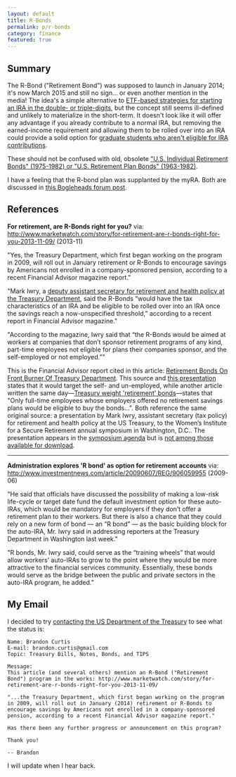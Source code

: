 ```yaml
---
layout: default
title: R-Bonds
permalink: p/r-bonds
category: finance
featured: true
---
```


Summary
-------

The R-Bond ("Retirement Bond") was supposed to launch in January 2014; it's now March 2015 and still no sign... or even another mention in the media! The idea's a simple alternative to [ETF-based strategies for starting an IRA in the double- or triple-digits](http://www.andhigherstill.com/2013/04/investing-with-100.html), but the concept still seems ill-defined and unlikely to materialize in the short-term. It doesn't look like it will offer any advantage if you already contribute to a normal IRA, but removing the earned-income requirement and allowing them to be rolled over into an IRA could provide a solid option for [graduate students who aren't eligible for IRA contributions](http://www.andhigherstill.com/2013/04/graduate-students-roth-iras-and-529.html).

These should not be confused with old, obsolete ["U.S. Individual Retirement Bonds" (1975-1982) or "U.S. Retirement Plan Bonds" (1963-1982)](https://www.treasurydirect.gov/indiv/research/indepth/other/res_othersecurities.htm).

I have a feeling that the R-bond plan was supplanted by the myRA. Both are discussed in [this Bogleheads forum post](http://www.bogleheads.org/forum/viewtopic.php?f=1&t=131853&p=1941809).

References
----------

**For retirement, are R-Bonds right for you?**
via: <http://www.marketwatch.com/story/for-retirement-are-r-bonds-right-for-you-2013-11-09/> (2013-11)

"Yes, the Treasury Department, which first began working on the program in 2009, will roll out in January retirement or R-Bonds to encourage savings by Americans not enrolled in a company-sponsored pension, according to a recent Financial Advisor magazine report."

"Mark Iwry, a [deputy assistant secretary for retirement and health policy at the Treasury Department](http://www.treasury.gov/about/organizational-structure/offices/Pages/Tax-Policy.aspx), said the R-Bonds “would have the tax characteristics of an IRA and be eligible to be rolled over into an IRA once the savings reach a now-unspecified threshold,” according to a recent report in Financial Advisor magazine."

"According to the magazine, Iwry said that “the R-Bonds would be aimed at workers at companies that don’t sponsor retirement programs of any kind, part-time employees not eligible for plans their companies sponsor, and the self-employed or not employed.”"

This is the Financial Advisor report cited in this article: [Retirement Bonds On Front Burner Of Treasury Department](http://www.fa-mag.com/news/retirement-bonds-on-front-burner-of-treasury-department-15874.html). This source and [this presentation](http://www.d2dfund.org/files/Dec%2019%202013%20SBWG%20Presentation%20pps%20final.pps) states that it would target the self- and un-employed, while another article written the same day—[Treasury weight 'retirement' bonds](http://www.benefitspro.com/2013/10/28/treasury-weighing-retirement-bonds)—states that "Only full-time employees whose employers offered no retirement savings plans would be eligible to buy the bonds...". Both reference the same original source: a presentation by Mark Iwry, assistant secretary (tax policy) for retirement and health policy at the US Treasury, to the Women’s Institute for a Secure Retirement annual symposium in Washington, D.C.. The presentation appears in the [symposium agenda](https://www.wiserwomen.org/images/imagefiles/2013_Symposium_Agenda.FINAL.pdf) but is [not among those available for download](http://www.wiserwomen.org/index.php?id=752&page=2013-symposium).

------------------------------------------------------------------------

**Administration explores 'R bond' as option for retirement accounts**
via: <http://www.investmentnews.com/article/20090607/REG/906059955> (2009-06)

"He said that officials have discussed the possibility of making a low-risk life-cycle or target date fund the default investment option for these auto-IRAs, which would be mandatory for employers if they don’t offer a retirement plan to their workers. But there is also a chance that they could rely on a new form of bond — an “R bond” — as the basic building block for the auto-IRA, Mr. Iwry said in addressing reporters at the Treasury Department in Washington last week."

"R bonds, Mr. Iwry said, could serve as the “training wheels” that would allow workers’ auto-IRAs to grow to the point where they would be more attractive to the financial services community. Essentially, these bonds would serve as the bridge between the public and private sectors in the auto-IRA program, he added."

My Email
--------

I decided to try [contacting the US Department of the Treasury](http://treasurydirect.gov/email.htm) to see what the status is:

    Name: Brandon Curtis
    E-mail: brandon.curtis@gmail.com
    Topic: Treasury Bills, Notes, Bonds, and TIPS

    Message:
    This article (and several others) mention an R-Bond ("Retirement Bond") program in the works: http://www.marketwatch.com/story/for-retirement-are-r-bonds-right-for-you-2013-11-09/

    "...the Treasury Department, which first began working on the program in 2009, will roll out in January (2014) retirement or R-Bonds to encourage savings by Americans not enrolled in a company-sponsored pension, according to a recent Financial Advisor magazine report."

    Has there been any further progress or announcement on this program?

    Thank you!

    -- Brandon

I will update when I hear back.

